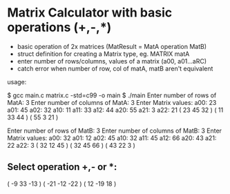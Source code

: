# Matrix Calculator with basic operations (+,-,*)

+ basic operation of 2x matrices (MatResult = MatA operation MatB)
+ struct definition for creating a Matrix type, eg. MATRIX matA 
+ enter number of rows/columns, values of a matrix (a00, a01...aRC)
+ catch error when number of row, col of matA, matB aren't equivalent

usage:

$ gcc main.c matrix.c -std=c99 -o main
$ ./main
Enter number of rows of MatA: 3
Enter number of columns of MatA: 3
Enter Matrix values:
a00: 23
a01: 45
a02: 32
a10: 11
a11: 33
a12: 44
a20: 55
a21: 3
a22: 21
(    23   45   32   )
(    11   33   44   )
(    55    3   21   )

Enter number of rows of MatB: 3
Enter number of columns of MatB: 3
Enter Matrix values:
a00: 32
a01: 12
a02: 45
a10: 32
a11: 45
a12: 66
a20: 43
a21: 22
a22: 3
(    32   12   45   )
(    32   45   66   )
(    43   22    3   )

Select operation +,- or *:
-
(    -9   33  -13   )
(   -21  -12  -22   )
(    12  -19   18   )
